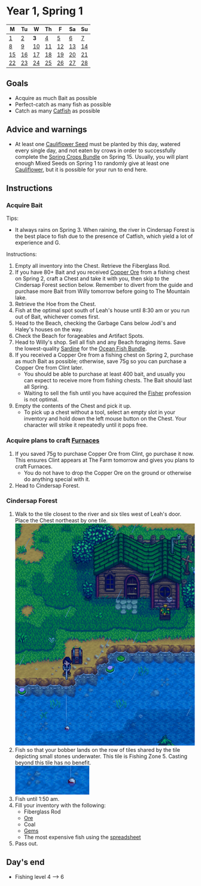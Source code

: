 # Year 1, Spring 1

| M                          | Tu                        | W                         | Th                        | F                         | Sa                        | Su                        |
| -------------------------- | ------------------------- | ------------------------- | ------------------------- |-------------------------- | ------------------------- | ------------------------- |
| [1](year-1-spring-1.md)    | [2](year-1-spring-2.md)   | **3**                     | [4](year-1-spring-4.md)   | [5](year-1-spring-5.md)   | [6](year-1-spring-6.md)   | [7](year-1-spring-7.md)   |
| [8](year-1-spring-8.md)    | [9](year-1-spring-9.md)   | [10](year-1-spring-10.md) | [11](year-1-spring-11.md) | [12](year-1-spring-12.md) | [13](year-1-spring-13.md) | [14](year-1-spring-14.md) |
| [15](year-1-spring-15.md)  | [16](year-1-spring-16.md) | [17](year-1-spring-17.md) | [18](year-1-spring-18.md) | [19](year-1-spring-19.md) | [20](year-1-spring-20.md) | [21](year-1-spring-21.md) |
| [22](year-1-spring-22.md)  | [23](year-1-spring-23.md) | [24](year-1-spring-24.md) | [25](year-1-spring-25.md) | [26](year-1-spring-26.md) | [27](year-1-spring-27.md) | [28](year-1-spring-28.md) |

## Goals

- Acquire as much Bait as possible
- Perfect-catch as many fish as possible
- Catch as many [Catfish](https://stardewvalleywiki.com/Catfish) as possible

## Advice and warnings

- At least one [Cauliflower Seed](https://stardewvalleywiki.com/Cauliflower_Seeds) must be planted by this day, watered every single day, and not eaten by crows in order to successfully complete the [Spring Crops Bundle](https://stardewvalleywiki.com/Cauliflower_Seeds) on Spring 15. Usually, you will plant enough Mixed Seeds on Spring 1 to randomly give at least one [Cauliflower](https://stardewvalleywiki.com/Cauliflower), but it is possible for your run to end here.

## Instructions

### Acquire Bait

Tips:

- It always rains on Spring 3. When raining, the river in Cindersap Forest is the best place to fish due to the presence of Catfish, which yield a lot of experience and G.

Instructions:

1. Empty all inventory into the Chest. Retrieve the Fiberglass Rod.
2. If you have 80+ Bait and you received [Copper Ore](https://stardewvalleywiki.com/Copper_Ore) from a fishing chest on Spring 2, craft a Chest and take it with you, then skip to the Cindersap Forest section below. Remember to divert from the guide and purchase more Bait from Willy tomorrow before going to The Mountain lake.
3. Retrieve the Hoe from the Chest.
4. Fish at the optimal spot south of Leah's house until 8:30 am or you run out of Bait, whichever comes first.
5. Head to the Beach, checking the Garbage Cans below Jodi's and Haley's houses on the way.
6. Check the Beach for forageables and Artifact Spots.
7. Head to Willy's shop. Sell all fish and any Beach foraging items. Save the lowest-quality [Sardine](https://stardewvalleywiki.com/Sardine) for the [Ocean Fish Bundle](https://stardewvalleywiki.com/Bundles#Ocean_Fish_Bundle).
8. If you received a Copper Ore from a fishing chest on Spring 2, purchase as much Bait as possible; otherwise, save 75g so you can purchase a Copper Ore from Clint later.
   - You should be able to purchase at least 400 bait, and usually you can expect to receive more from fishing chests. The Bait should last all Spring.
   - Waiting to sell the fish until you have acquired the [Fisher](https://stardewvalleywiki.com/Fishing#Fishing_Skill) profession is not optimal.
9. Empty the contents of the Chest and pick it up.
   - To pick up a chest without a tool, select an empty slot in your inventory and hold down the left mouse button on the Chest. Your character will strike it repeatedly until it pops free.

### Acquire plans to craft [Furnaces](https://stardewvalleywiki.com/Furnace)

1. If you saved 75g to purchase Copper Ore from Clint, go purchase it now. This ensures Clint appears at The Farm tomorrow and gives you plans to craft Furnaces.
   - You do not have to drop the Copper Ore on the ground or otherwise do anything special with it.
2. Head to Cindersap Forest.

### Cindersap Forest

1. Walk to the tile closest to the river and six tiles west of Leah's door. Place the Chest northeast by one tile.<br />![Cindersap Forest Chest](images/year-1-spring-3-cindersap-forest-chest.png)
2. Fish so that your bobber lands on the row of tiles shared by the tile depicting small stones underwater. This tile is Fishing Zone 5. Casting beyond this tile has no benefit.<br />![Cindersap Forest Chest](images/year-1-spring-3-cindersap-forest-bobber.png)
3. Fish until 1:50 am.
4. Fill your inventory with the following:
   - Fiberglass Rod
   - [Ore](https://stardewvalleywiki.com/Ore)
   - Coal
   - [Gems](https://stardewvalleywiki.com/Minerals#Gems)
   - The most expensive fish using the [spreadsheet](spreadsheet.md)
5. Pass out.

## Day's end

- Fishing level 4 ⟶ 6
